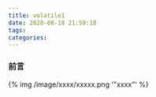 ```yaml
---
title: volatile1
date: 2020-08-18 21:59:18
tags:
categories:
---
```


### 前言
<!-- more -->

{% img  /image/xxxx/xxxxx.png  '"xxxx"' %}